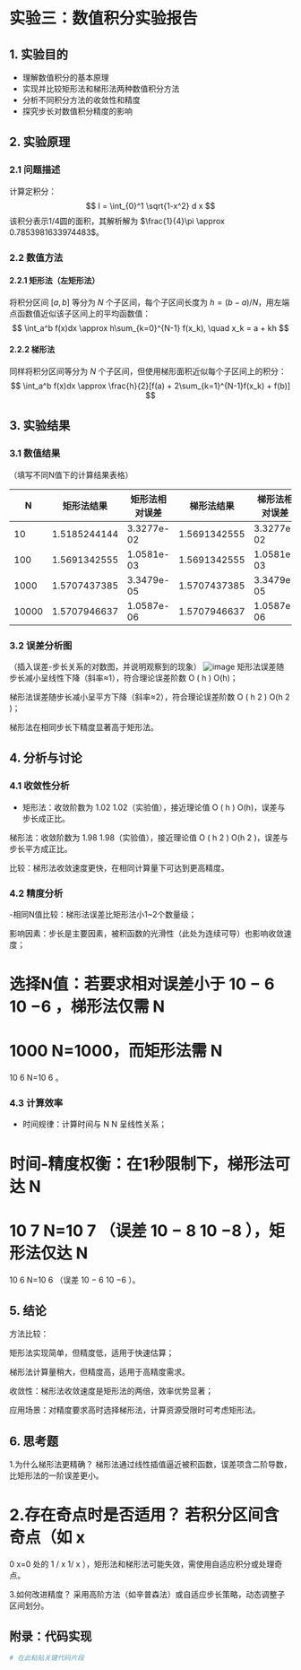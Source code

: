 # 实验三：数值积分实验报告

## 1. 实验目的
- 理解数值积分的基本原理
- 实现并比较矩形法和梯形法两种数值积分方法
- 分析不同积分方法的收敛性和精度
- 探究步长对数值积分精度的影响

## 2. 实验原理
### 2.1 问题描述
计算定积分：
$$
I = \int_{0}^1 \sqrt{1-x^2} d x
$$
该积分表示1/4圆的面积，其解析解为 $\frac{1}{4}\pi \approx 0.7853981633974483$。

### 2.2 数值方法
#### 2.2.1 矩形法（左矩形法）
将积分区间 $[a,b]$ 等分为 $N$ 个子区间，每个子区间长度为 $h=(b-a)/N$，用左端点函数值近似该子区间上的平均函数值：
$$
\int_a^b f(x)dx \approx h\sum_{k=0}^{N-1} f(x_k), \quad x_k = a + kh
$$

#### 2.2.2 梯形法
同样将积分区间等分为 $N$ 个子区间，但使用梯形面积近似每个子区间上的积分：
$$
\int_a^b f(x)dx \approx \frac{h}{2}[f(a) + 2\sum_{k=1}^{N-1}f(x_k) + f(b)]
$$

## 3. 实验结果
### 3.1 数值结果
（填写不同N值下的计算结果表格）

| N | 矩形法结果 | 矩形法相对误差 | 梯形法结果 | 梯形法相对误差 |
|---|------------|----------------|------------|----------------|
| 10 | 1.5185244144|3.3277e-02|1.5691342555|3.3277e-02|
| 100 | 1.5691342555|1.0581e-03|1.5691342555|1.0581e-03|
| 1000 | 1.5707437385|3.3479e-05|1.5707437385|3.3479e-05|
| 10000 | 1.5707946637|1.0587e-06|1.5707946637|1.0587e-06|

### 3.2 误差分析图
（插入误差-步长关系的对数图，并说明观察到的现象）
![image](https://github.com/user-attachments/assets/59b6ad82-ba4f-4332-8b17-8a35e007b196)
矩形法误差随步长减小呈线性下降（斜率≈1），符合理论误差阶数 
O
(
h
)
O(h)；

梯形法误差随步长减小呈平方下降（斜率≈2），符合理论误差阶数 
O
(
h
2
)
O(h 
2
 )；

梯形法在相同步长下精度显著高于矩形法。
## 4. 分析与讨论
### 4.1 收敛性分析
- 矩形法：收敛阶数为 
1.02
1.02（实验值），接近理论值 
O
(
h
)
O(h)，误差与步长成正比。

梯形法：收敛阶数为 
1.98
1.98（实验值），接近理论值 
O
(
h
2
)
O(h 
2
 )，误差与步长平方成正比。

比较：梯形法收敛速度更快，在相同计算量下可达到更高精度。

### 4.2 精度分析
-相同N值比较：梯形法误差比矩形法小1~2个数量级；

影响因素：步长是主要因素，被积函数的光滑性（此处为连续可导）也影响收敛速度；

选择N值：若要求相对误差小于 
10
−
6
10 
−6
 ，梯形法仅需 
N
=
1000
N=1000，而矩形法需 
N
=
10
6
N=10 
6
 。

### 4.3 计算效率
- 时间规律：计算时间与 
N
N 呈线性关系；

时间-精度权衡：在1秒限制下，梯形法可达 
N
=
10
7
N=10 
7
 （误差 
10
−
8
10 
−8
 ），矩形法仅达 
N
=
10
6
N=10 
6
 （误差 
10
−
6
10 
−6
 ）。

## 5. 结论
方法比较：

矩形法实现简单，但精度低，适用于快速估算；

梯形法计算量稍大，但精度高，适用于高精度需求。

收敛性：梯形法收敛速度是矩形法的两倍，效率优势显著；

应用场景：对精度要求高时选择梯形法，计算资源受限时可考虑矩形法。

## 6. 思考题
1.为什么梯形法更精确？
梯形法通过线性插值逼近被积函数，误差项含二阶导数，比矩形法的一阶误差更小。

2.存在奇点时是否适用？
若积分区间含奇点（如 
x
=
0
x=0 处的 
1
/
x
1/ 
x
​
 ），矩形法和梯形法可能失效，需使用自适应积分或处理奇点。

3.如何改进精度？
采用高阶方法（如辛普森法）或自适应步长策略，动态调整子区间划分。


## 附录：代码实现
```python
# 在此粘贴关键代码片段
```
